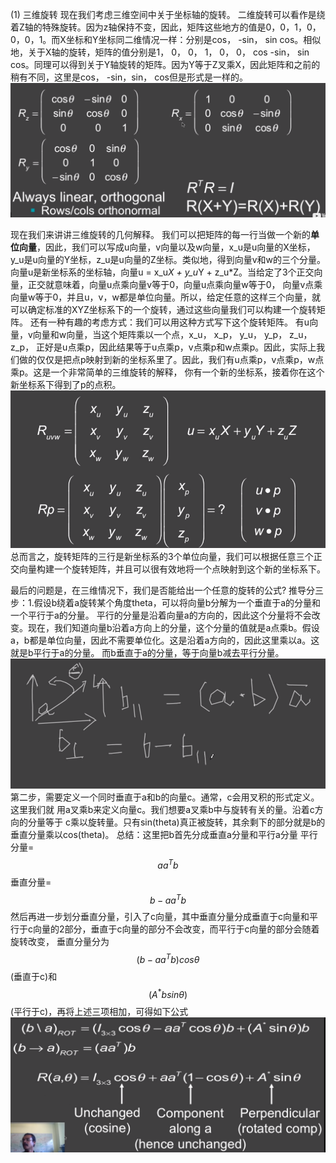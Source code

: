 (1) 三维旋转
现在我们考虑三维空间中关于坐标轴的旋转。
二维旋转可以看作是绕着Z轴的特殊旋转。因为z轴保持不变，因此，矩阵这些地方的值是0，0，1，0，0，0，1。而X坐标和Y坐标同二维情况一样：分别是cos， -sin， sin cos。相似地，关于X轴的旋转，矩阵的值分别是1， 0， 0， 1， 0， 0， cos -sin， sin cos。同理可以得到关于Y轴旋转的矩阵。因为Y等于Z叉乘X，因此矩阵和之前的稍有不同，这里是cos， -sin，sin， cos但是形式是一样的。
![](/Computer_Graphics/images/7.png)

现在我们来讲讲三维旋转的几何解释。
我们可以把矩阵的每一行当做一个新的**单位向量**，因此，我们可以写成u向量，v向量以及w向量，x_u是u向量的X坐标，y_u是u向量的Y坐标，z_u是u向量的Z坐标。类似地，得到向量v和w的三个分量。向量u是新坐标系的坐标轴，向量u = x_u*X + y_u*Y + z_u*Z。当给定了3个正交向量，正交就意味着，向量u点乘向量v等于0，向量u点乘向量w等于0，
向量v点乘向量w等于0，并且u，v，w都是单位向量。所以，给定任意的这样三个向量，就可以确定标准的XYZ坐标系下的一个旋转，通过这些向量我们可以构建一个旋转矩阵。
还有一种有趣的考虑方式：我们可以用这种方式写下这个旋转矩阵。 有u向量，v向量和w向量，当这个矩阵乘以一个点，x_u， x_p， y_u， y_p， z_u，z_p， 正好是u点乘p，因此结果等于u点乘p，v点乘p和w点乘p。因此，实际上我们做的仅仅是把点p映射到新的坐标系里了。因此，我们有u点乘p，v点乘p，w点乘p。这是一个非常简单的三维旋转的解释，
你有一个新的坐标系，接着你在这个新坐标系下得到了p的点积。
![](/Computer_Graphics/images/8.png)
总而言之，旋转矩阵的三行是新坐标系的3个单位向量，我们可以根据任意三个正交向量构建一个旋转矩阵，并且可以很有效地将一个点映射到这个新的坐标系下。

最后的问题是，在三维情况下，我们是否能给出一个任意的旋转的公式?
推导分三步：1.假设b绕着a旋转某个角度theta，可以将向量b分解为一个垂直于a的分量和一个平行于a的分量。 平行的分量是沿着向量a的方向的，因此这个分量将不会改变。现在，我们知道向量b沿着a方向上的分量，这个分量的值就是a点乘b。假设a，b都是单位向量，因此不需要单位化。这是沿着a方向的，因此这里乘以a。这就是b平行于a的分量。 而b垂直于a的分量，等于向量b减去平行分量。![](/assets/9.png)
第二步，需要定义一个同时垂直于a和b的向量c。通常，c会用叉积的形式定义。这里我们就
用a叉乘b来定义向量c。我们想要a叉乘b中与旋转有关的量。沿着c方向的分量等于
c乘以旋转量。只有sin(theta)真正被旋转，其余剩下的部分就是b的垂直分量乘以cos(theta)。
总结：这里把b首先分成垂直a分量和平行a分量
平行分量= $$aa^Tb$$
垂直分量=$$b-aa^Tb$$
然后再进一步划分垂直分量，引入了c向量，其中垂直分量分成垂直于c向量和平行于c向量的2部分，垂直于c向量的部分不会改变，而平行于c向量的部分会随着旋转改变，
垂直分量分为$$(b-aa^Tb)cos\theta$$(垂直于c)和$$(A^*bsin\theta)$$(平行于c)，再将上述三项相加，可得如下公式
![](/assets/10.png)

